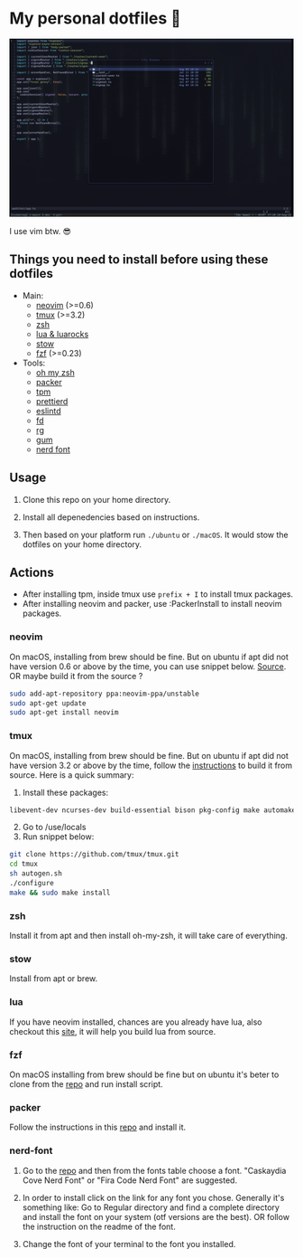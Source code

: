 # My personal dotfiles 🤝

![workflow-screenshot](./.github/assets/workflow-screenshot.png)

I use vim btw. 😎

## Things you need to install before using these dotfiles

- Main:
  - [neovim](#neovim) (>=0.6)
  - [tmux](#tmux) (>=3.2)
  - [zsh](#zsh)
  - [lua & luarocks](#lua)
  - [stow](#stow)
  - [fzf](#fzf) (>=0.23)
- Tools:
  - [oh my zsh](https://ohmyz.sh/)
  - [packer](#packer)
  - [tpm](https://github.com/tmux-plugins/tpm)
  - [prettierd](https://github.com/fsouza/prettierd)
  - [eslintd](https://github.com/mantoni/eslint_d.js)
  - [fd](https://github.com/sharkdp/fd)
  - [rg](https://github.com/BurntSushi/ripgrep)
  - [gum](https://github.com/charmbracelet/gum)
  - [nerd font](#nerd-font)

## Usage

1. Clone this repo on your home directory.

2. Install all depenedencies based on instructions.

3. Then based on your platform run `./ubuntu` or `./macOS`. It would stow the dotfiles on your home directory.

## Actions

- After installing tpm, inside tmux use `prefix + I` to install tmux packages.
- After installing neovim and packer, use :PackerInstall to install neovim packages.

### neovim

On macOS, installing from brew should be fine. But on ubuntu if apt did not have version 0.6 or above by the time, you can use snippet below. [Source](https://www.codegrepper.com/code-examples/shell/ubuntu+install+neovim+0.6). OR maybe build it from the source ?

```bash
sudo add-apt-repository ppa:neovim-ppa/unstable
sudo apt-get update
sudo apt-get install neovim
```

### tmux

On macOS, installing from brew should be fine. But on ubuntu if apt did not have version 3.2 or above by the time, follow the [instructions](https://github.com/tmux/tmux/wiki/Installing) to build it from source. Here is a quick summary:

1. Install these packages:

```bash
libevent-dev ncurses-dev build-essential bison pkg-config make automake autotools-dev bison autoconf
```

2. Go to /use/locals
3. Run snippet below:

```bash
git clone https://github.com/tmux/tmux.git
cd tmux
sh autogen.sh
./configure
make && sudo make install
```

### zsh

Install it from apt and then install oh-my-zsh, it will take care of everything.

### stow

Install from apt or brew.

### lua

If you have neovim installed, chances are you already have lua, also checkout this [site](https://lindevs.com/install-lua-from-source-code-on-ubuntu/), it will help you build lua from source.

### fzf

On macOS installing from brew should be fine but on ubuntu it's beter to clone from the [repo](https://github.com/junegunn/fzf) and run install script.

### packer

Follow the instructions in this [repo](https://github.com/wbthomason/packer.nvim) and install it.

### nerd-font

1. Go to the [repo](https://github.com/ryanoasis/nerd-fonts) and then from the fonts table choose a font. "Caskaydia Cove Nerd Font" or "Fira Code Nerd Font" are suggested.

2. In order to install click on the link for any font you chose. Generally it's something like: Go to Regular directory and find a complete directory and install the font on your system (otf versions are the best). OR follow the instruction on the readme of the font.

3. Change the font of your terminal to the font you installed.
